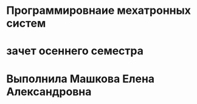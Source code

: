 # Программировнаие мехатронных систем
# зачет осеннего семестра 
# Выполнила Машкова Елена Александровна
